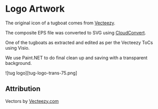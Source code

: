 # Logo Artwork

The original icon of a tugboat comes from [Vecteezy](https://www.vecteezy.com/vector-art/131644-tugboat-vector).

The composite EPS file was converted to SVG using [CloudConvert](https://cloudconvert.com/eps-to-svg).

One of the tugboats as extracted and edited as per the Vecteezy ToCs using Visio.

We use Paint.NET to do final clean up and saving with a transparent background.

![tug logo][tug-logo-trans-75.png]

## Attribution

Vectors by [Vecteezy.com](http://www.Vecteezy.com/)

